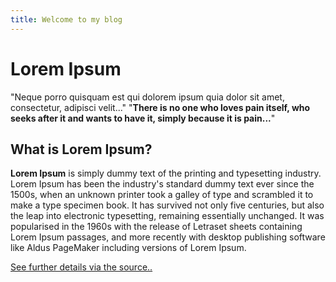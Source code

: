 ```yaml
---
title: Welcome to my blog
---
```


# Lorem Ipsum
"Neque porro quisquam est qui dolorem ipsum quia dolor sit amet, consectetur, adipisci velit..."
"**There is no one who loves pain itself, who seeks after it and wants to have it, simply because it is pain...**"

## What is Lorem Ipsum?
**Lorem Ipsum** is simply dummy text of the printing and typesetting industry. Lorem Ipsum has been the industry's standard dummy text ever since the 1500s, when an unknown printer took a galley of type and scrambled it to make a type specimen book. It has survived not only five centuries, but also the leap into electronic typesetting, remaining essentially unchanged. It was popularised in the 1960s with the release of Letraset sheets containing Lorem Ipsum passages, and more recently with desktop publishing software like Aldus PageMaker including versions of Lorem Ipsum.

[See further details via the source..](https://www.lipsum.com)
